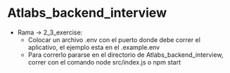 # Atlabs_backend_interview

- Rama -> 2_3_exercise:
    - Colocar un archivo .env con el puerto donde debe correr el aplicativo, el ejemplo esta en el .example.env
    - Para correrlo pararse en el directorio de Atlabs_backend_interview, correr con el comando node src/index.js o npm start

